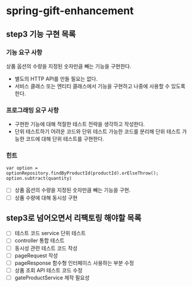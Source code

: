 # spring-gift-enhancement

## step3 기능 구현 목록

### 기능 요구 사항

상품 옵션의 수량을 지정된 숫자만큼 빼는 기능을 구현한다.

- 별도의 HTTP API를 만들 필요는 없다.
- 서비스 클래스 또는 엔티티 클래스에서 기능을 구현하고 나중에 사용할 수 있도록 한다.

### 프로그래밍 요구 사항

- 구현한 기능에 대해 적절한 테스트 전략을 생각하고 작성한다.
- 단위 테스트하기 어려운 코드와 단위 테스트 가능한 코드를 분리해 단위 테스트 가능한 코드에 대해 단위 테스트를 구현한다.

### 힌트

```
var option = optionRepository.findByProductId(productId).orElseThrow();
option.subtract(quantity)
```

- [ ] 상품 옵션의 수량을 지정된 숫자만큼 빼는 기능을 구현.
- [ ] 상품 수량에 대해 동시성 구현

## step3로 넘어오면서 리팩토링 해야할 목록

- [ ] 테스트 코드 service 단위 테스트
- [ ] controller 통합 테스트
- [ ] 동시성 관련 테스트 코드 작성
- [ ] pageRequest 작성
- [ ] pageResponse 함수형 인터페이스 사용하는 부분 수정
- [ ] 상품 조회 API 테스트 코드 수정
- [ ] gateProductService 제작 필요성